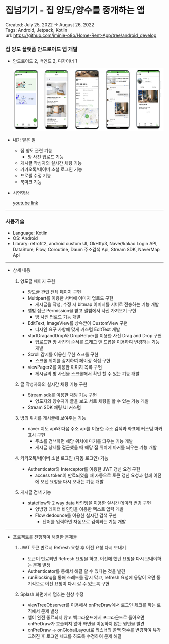# 집넘기기 - 집 양도/양수를 중개하는 앱

Created: July 25, 2022 → August 26, 2022<br>
Tags: Android, Jetpack, Kotlin<br>
url: https://github.com/jminie-o8o/Home-Rent-App/tree/android_develop<br>

### 집 양도 플랫폼 안드로이드 앱 개발

- 안드로이드 2, 백엔드 2, 디자이너 1
    
    <img src="home_pic/home.png" width="500" height="200">

    
- 내가 맡은 일
    - 집 양도 관련 기능
        - 방 사진 업로드 기능
    - 게시글 작성자의 실시간 채팅 기능
    - 카카오톡/네이버 소셜 로그인 기능
    - 프로필 수정 기능
    - 북마크 기능
- 시연영상
    
    [youtube link](https://www.youtube.com/watch?v=EhMm6OVVgiE)
    

---

### 사용기술

- Language: Kotlin
- OS: Android
- Library: retrofit2, android custom UI, OkHttp3, Naver/kakao Login API, DataStore, Flow, Coroutine, Daum 주소검색 Api, Stream SDK, NaverMap Api

---

- 상세 내용
    1. 양도글 페이지 구현
        - 양도글 관련 전체 페이지 구현
        - Multipart를 이용한 서버에 이미지 업로드 구현
            - 게시글을 작성, 수정 시 bitmap 이미지를 서버로 전송하는 기능 개발
        - 앨범 접근 Permission을 받고 앨범에서 사진 가져오기 구현
            - 방 사진 업로드 기능 개발
        - EditText, ImageView를 상속받아 CustomView 구현
            - 디자인 요구 사항에 맞게 커스텀 EditText 개발
        - startDragandDrop와 DropHelper를 이용한 사진 Drag and Drop 구현
            - 업로드한 방 사진의 순서를 드래그 앤 드롭을 이용하여 변경하는 기능 개발
        - Scroll 감지를 이용한 무한 스크롤 구현
            - 스크롤 위치를 감지하여 페이징 직접 구현
        - viewPager2를 이용한 이미지 목록 구현
            - 게시글의 방 사진을 스크롤해서 확인 할 수 있는 기능 개발
        
    2. 글 작성자와의 실시간 채팅 기능 구현
        - Stream sdk를 이용한 채팅 기능 구현
            - 양도자와 양수자가 글을 보고 서로 채팅을 할 수 있는 기능 개발
        - Stream SDK 채팅 UI 커스텀
    
    1. 방의 위치를 게시글에 보여주는 기능
        - naver 지도 api와 다음 주소 api를 이용한 주소 검색과 좌표에 커스텀 마커 표시 구현
            - 주소를 검색하면 해당 위치에 마커를 띄우는 기능 개발
            - 게시글 상세를 접근했을 때 해당 집 위치에 마커를 띄우는 기능 개발
        
    2. 카카오톡/네이버 소셜 로그인 (자동 로그인) 기능
        - Authenticator와 Interceptor를 이용한 JWT 갱신 요청 구현
            - access token이 만료되었을 때 자동으로 토큰 갱신 요청과 함께 이전에 보낸 요청을 다시 보내는 기능 개발
    
    1. 게시글 검색 기능
        - stateflow와 2 way data 바인딩을 이용한 실시간 데이터 변경 구현
            - 양방향 데이터 바인딩을 이용한 텍스트 입력 개발
            - Flow dedounce를 이용한 실시간 검색 구현
                - 단어를 입력하면 자동으로 검색되는 기능 개발

---

- 프로젝트를 진행하며 해결한 문제들
    1. JWT 토큰 만료시 Refresh 요청 후 이전 요청 다시 보내기
        - 토큰이 만료되면 Refresh 요청을 하고, 이전에 했던 요청을 다시 보내야하는 문제 발생
        - Authenticator를 통해서 해결 할 수 있다는 것을 발견
        - runBlocking을 통해 스레드를 잠시 막고, refresh 요청에 응답이 오면 동기적으로 이전 요청이 다시 갈 수 있도록 구현
        
    2. Splash 화면에서 멈추는 현상 수정
        - viewTreeObserver를 이용해서 onPreDraw에서 로그인 체크를 하는 로직에서 문제 발생
        - 앱이 완전 종료되지 않고 백그라운드에서 포그라운드로 돌아오면 onPreDraw가 호출되지 않아 화면을 이동하지 않는 원인을 발견
        - onPreDraw → onGlobalLayout로 리스너의 콜백 함수를 변경하여 뷰가 그려진 후 로그인 체크를 하도록 수정하여 문제 해결
